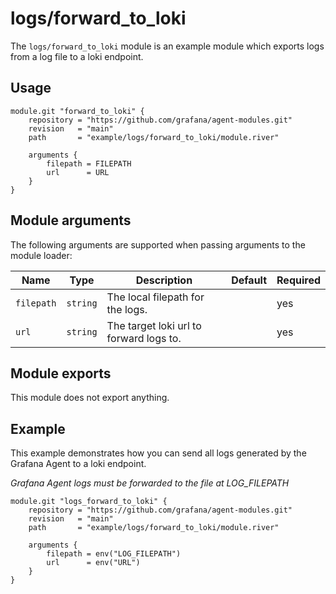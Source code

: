 # logs/forward_to_loki

The `logs/forward_to_loki` module is an example module which exports logs
from a log file to a loki endpoint.

## Usage

```river
module.git "forward_to_loki" {
	repository = "https://github.com/grafana/agent-modules.git"
	revision   = "main"
	path       = "example/logs/forward_to_loki/module.river"

	arguments {
		filepath = FILEPATH
		url      = URL
	}
}

```

## Module arguments

The following arguments are supported when passing arguments to the module
loader:

| Name | Type | Description | Default | Required
| ---- | ---- | ----------- | ------- | --------
| `filepath` | `string` | The local filepath for the logs. | | yes
| `url`      | `string` | The target loki url to forward logs to. | | yes

## Module exports

This module does not export anything.

## Example

This example demonstrates how you can send all logs generated by the Grafana
Agent to a loki endpoint.

*Grafana Agent logs must be forwarded to the file at LOG_FILEPATH*

```river
module.git "logs_forward_to_loki" {
	repository = "https://github.com/grafana/agent-modules.git"
	revision   = "main"
	path       = "example/logs/forward_to_loki/module.river"

	arguments {
		filepath = env("LOG_FILEPATH")
		url      = env("URL")
	}
}

```
